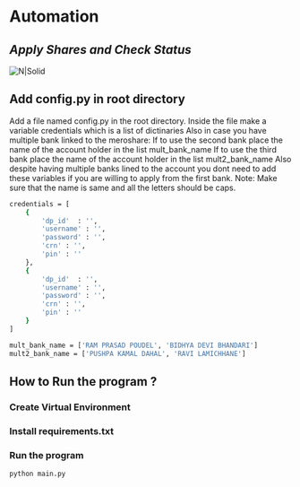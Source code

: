 # Automation
## _Apply Shares and Check Status_

![N|Solid](https://meroshare.cdsc.com.np/assets/img/brand-login.png)

## Add config.py in root directory

Add a file named config.py in the root directory.
Inside the file make a variable credentials which is a list of dictinaries
Also in case you have multiple bank linked to the meroshare:
If to use the second bank place the name of the account holder in the list mult_bank_name
If to use the third bank place the name of the account holder in the list mult2_bank_name
Also despite having multiple banks lined to the account you dont need to add these variables if you are willing to apply from the first bank.
Note: Make sure that the name is same and all the letters should be caps.

```sh
credentials = [
    {
        'dp_id'  : '',
        'username' : '',
        'password' : '',
        'crn' : '',
        'pin' : ''
    },
    {
        'dp_id'  : '',
        'username' : '',
        'password' : '',
        'crn' : '',
        'pin' : ''
    }
]

mult_bank_name = ['RAM PRASAD POUDEL', 'BIDHYA DEVI BHANDARI']
mult2_bank_name = ['PUSHPA KAMAL DAHAL', 'RAVI LAMICHHANE']
```
## How to Run the program ?
### Create Virtual Environment

### Install requirements.txt

### Run the program
```sh
python main.py
```
